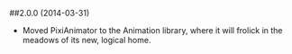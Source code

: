 ##2.0.0 (2014-03-31)

- Moved PixiAnimator to the Animation library, where it will frolick in the meadows of its new, logical home.